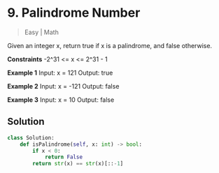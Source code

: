 # 9. Palindrome Number
>Easy | Math

Given an integer x, return true if x is a palindrome, and false otherwise.

**Constraints**
    -2^31 <= x <= 2^31 - 1

**Example 1**
    Input: x = 121
    Output: true

**Example 2**
    Input: x = -121
    Output: false

**Example 3**
    Input: x = 10
    Output: false

## Solution

```python
class Solution:
    def isPalindrome(self, x: int) -> bool:
        if x < 0:
            return False
        return str(x) == str(x)[::-1]